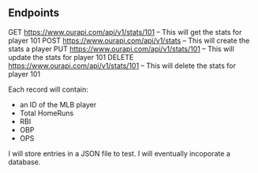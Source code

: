 ## Endpoints
GET https://www.ourapi.com/api/v1/stats/101 – This will get the stats for player 101
POST https://www.ourapi.com/api/v1/stats – This will create the stats a player
PUT https://www.ourapi.com/api/v1/stats/101 – This will update the stats for player 101
DELETE https://www.ourapi.com/api/v1/stats/101 – This will delete the stats for player 101

Each record will contain:
- an ID of the MLB player
- Total HomeRuns
- RBI
- OBP
- OPS

I will store entries in a JSON file to test. I will eventually incoporate a database.